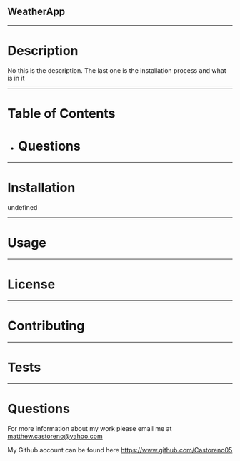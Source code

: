 ## WeatherApp
    
---
    
# Description

No this is the description. The last one is the installation process and what is in it   

---
    
# Table of Contents

* # Questions

---
    
# Installation
  
undefined

---
    
# Usage
    
---
    
# License
    
---
    
# Contributing
    
---
    
# Tests
    
---
    
# Questions

For more information about my work please email me at <matthew.castoreno@yahoo.com>

My Github account can be found here https://www.github.com/Castoreno05

